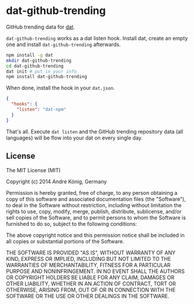 # dat-github-trending

GitHub trending data for [dat](https://github.com/maxogden/dat).

`dat-github-trending` works as a dat listen hook. Install dat, create an empty one and install `dat-github-trending` afterwards.

```sh
npm install -g dat
mkdir dat-github-trending
cd dat-github-trending
dat init # put in your info
npm install dat-github-trending
```

When done, install the hook in your `dat.json`.

``` json
{
  "hooks": {
    "listen": "dat-npm"
  }
}
```

That's all. Execute `dat listen` and the GitHub trending repository data (all languages) will be flow into your dat on every single day.

## License

The MIT License (MIT)

Copyright (c) 2014 André König, Germany

Permission is hereby granted, free of charge, to any person obtaining a copy
of this software and associated documentation files (the "Software"), to deal
in the Software without restriction, including without limitation the rights
to use, copy, modify, merge, publish, distribute, sublicense, and/or sell
copies of the Software, and to permit persons to whom the Software is
furnished to do so, subject to the following conditions:

The above copyright notice and this permission notice shall be included in
all copies or substantial portions of the Software.

THE SOFTWARE IS PROVIDED "AS IS", WITHOUT WARRANTY OF ANY KIND, EXPRESS OR
IMPLIED, INCLUDING BUT NOT LIMITED TO THE WARRANTIES OF MERCHANTABILITY,
FITNESS FOR A PARTICULAR PURPOSE AND NONINFRINGEMENT. IN NO EVENT SHALL THE
AUTHORS OR COPYRIGHT HOLDERS BE LIABLE FOR ANY CLAIM, DAMAGES OR OTHER
LIABILITY, WHETHER IN AN ACTION OF CONTRACT, TORT OR OTHERWISE, ARISING FROM,
OUT OF OR IN CONNECTION WITH THE SOFTWARE OR THE USE OR OTHER DEALINGS IN
THE SOFTWARE.
